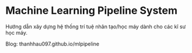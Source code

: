# Machine Learning Pipeline System
Hướng dẫn xây dựng hệ thống trí tuệ nhân tạo/học máy dành cho các kĩ sư học máy.

Blog: thanhhau097.github.io/mlpipeline
